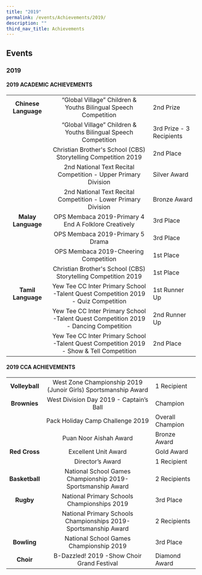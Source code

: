 ```yaml
---
title: "2019"
permalink: /events/Achievements/2019/
description: ""
third_nav_title: Achievements
---
```

## Events

### 2019

#### 2019 ACADEMIC ACHIEVEMENTS

|  |  |  |
|:---:|:---:|---|
| **Chinese Language** | “Global Village” Children & Youths Bilingual Speech Competition | 2nd Prize |
| | “Global Village” Children & Youths Bilingual Speech Competition | 3rd Prize - 3 Recipients |
| | Christian Brother's School (CBS) Storytelling Competition 2019 | 2nd Place | 
| | 2nd National Text Recital Competition - Upper Primary Division | Silver Award |
| | 2nd National Text Recital Competition - Lower Primary Division | Bronze Award |
| **Malay Language** | OPS Membaca 2019-Primary 4 End A Folklore Creatively | 3rd Place |
| | OPS Membaca 2019-Primary 5 Drama | 3rd Place |
| | OPS Membaca 2019-Cheering Competition | 1st Place |
| | Christian Brother's School (CBS) Storytelling Competition 2019 | 1st Place |
| **Tamil Language** | Yew Tee CC Inter Primary School -Talent Quest Competition 2019 - Quiz Competition | 1st Runner Up | 
| | Yew Tee CC Inter Primary School -Talent Quest Competition 2019 - Dancing Competition | 2nd Runner Up |
| | Yew Tee CC Inter Primary School -Talent Quest Competition 2019 - Show & Tell Competition | 2nd Place |

#### 2019 CCA ACHIEVEMENTS

|  |  |  |
|:---:|:---:|---|
| **Volleyball** | West Zone Championship 2019 (Junoir Girls) Sportsmanship Award | 1 Recipient |
| **Brownies** | West Division Day 2019 - Captain’s Ball | Champion |
| | Pack Holiday Camp Challenge 2019 | Overall Champion | 
| | Puan Noor Aishah Award | Bronze Award | 
| **Red Cross** | Excellent Unit Award | Gold Award | 
| | Director’s Award | 1 Recipient |
| **Basketball** | National School Games Championship 2019- Sportsmanship Award | 2 Recipients | 
| **Rugby** | National Primary Schools Championships 2019 | 3rd Place |
| | National Primary Schools Championships 2019- Sportsmanship Award | 2 Recipients | 
| **Bowling** | National School Games Championship 2019 | 3rd Place | 
| **Choir** | B-Dazzled! 2019 -Show Choir Grand Festival | Diamond Award |